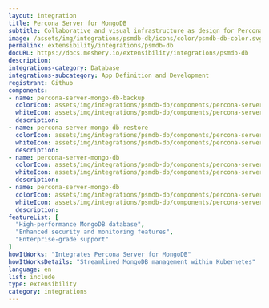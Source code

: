 ```yaml
---
layout: integration
title: Percona Server for MongoDB
subtitle: Collaborative and visual infrastructure as design for Percona Server for MongoDB
image: /assets/img/integrations/psmdb-db/icons/color/psmdb-db-color.svg
permalink: extensibility/integrations/psmdb-db
docURL: https://docs.meshery.io/extensibility/integrations/psmdb-db
description: 
integrations-category: Database
integrations-subcategory: App Definition and Development
registrant: Github
components: 
- name: percona-server-mongo-db-backup
  colorIcon: assets/img/integrations/psmdb-db/components/percona-server-mongo-db-backup/icons/color/percona-server-mongo-db-backup-color.svg
  whiteIcon: assets/img/integrations/psmdb-db/components/percona-server-mongo-db-backup/icons/white/percona-server-mongo-db-backup-white.svg
  description: 
- name: percona-server-mongo-db-restore
  colorIcon: assets/img/integrations/psmdb-db/components/percona-server-mongo-db-restore/icons/color/percona-server-mongo-db-restore-color.svg
  whiteIcon: assets/img/integrations/psmdb-db/components/percona-server-mongo-db-restore/icons/white/percona-server-mongo-db-restore-white.svg
  description: 
- name: percona-server-mongo-db
  colorIcon: assets/img/integrations/psmdb-db/components/percona-server-mongo-db/icons/color/percona-server-mongo-db-color.svg
  whiteIcon: assets/img/integrations/psmdb-db/components/percona-server-mongo-db/icons/white/percona-server-mongo-db-white.svg
  description: 
- name: percona-server-mongo-db
  colorIcon: assets/img/integrations/psmdb-db/components/percona-server-mongo-db/icons/color/percona-server-mongo-db-color.svg
  whiteIcon: assets/img/integrations/psmdb-db/components/percona-server-mongo-db/icons/white/percona-server-mongo-db-white.svg
  description: 
featureList: [
  "High-performance MongoDB database",
  "Enhanced security and monitoring features",
  "Enterprise-grade support"
]
howItWorks: "Integrates Percona Server for MongoDB"
howItWorksDetails: "Streamlined MongoDB management within Kubernetes"
language: en
list: include
type: extensibility
category: integrations
---
```

